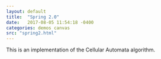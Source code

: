 ```yaml
---
layout: default
title:  "Spring 2.0"
date:   2017-08-05 11:54:18 -0400
categories: demos canvas
src: "spring2.html"
---
```


This is an implementation of the Cellular Automata algorithm.
